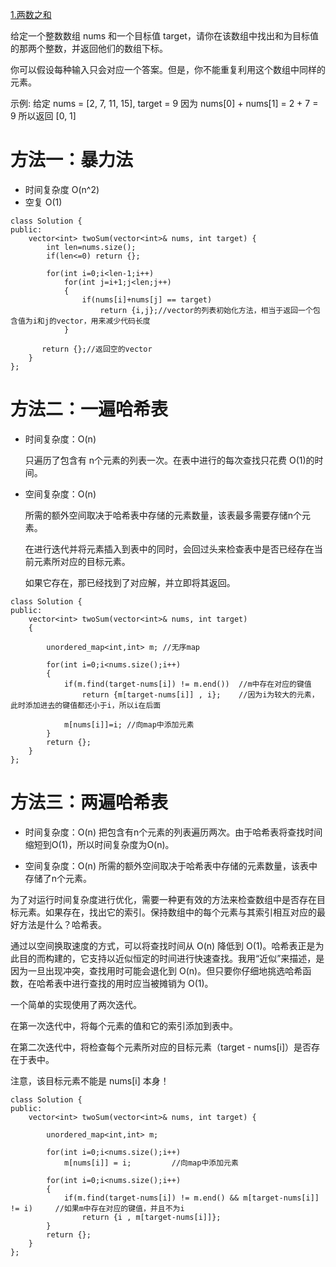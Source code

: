 [1.两数之和](https://leetcode-cn.com/problems/two-sum)

给定一个整数数组 nums 和一个目标值 target，请你在该数组中找出和为目标值的那两个整数，并返回他们的数组下标。

你可以假设每种输入只会对应一个答案。但是，你不能重复利用这个数组中同样的元素。

示例:
给定 nums = [2, 7, 11, 15], target = 9
因为 nums[0] + nums[1] = 2 + 7 = 9
所以返回 [0, 1]
# 方法一：暴力法 

- 时间复杂度 O(n^2)   
- 空复 O(1)
```
class Solution {
public:
    vector<int> twoSum(vector<int>& nums, int target) {
        int len=nums.size();
        if(len<=0) return {};

        for(int i=0;i<len-1;i++)
            for(int j=i+1;j<len;j++)
            {
                if(nums[i]+nums[j] == target)
                    return {i,j};//vector的列表初始化方法，相当于返回一个包含值为i和j的vector，用来减少代码长度
            }
        
       return {};//返回空的vector
    }
};
```

# 方法二：一遍哈希表

- 时间复杂度：O(n)

  只遍历了包含有 n个元素的列表一次。在表中进行的每次查找只花费 O(1)的时间。

- 空间复杂度：O(n)

  所需的额外空间取决于哈希表中存储的元素数量，该表最多需要存储n个元素。

  在进行迭代并将元素插入到表中的同时，会回过头来检查表中是否已经存在当前元素所对应的目标元素。

  如果它存在，那已经找到了对应解，并立即将其返回。  

```
class Solution {
public:
    vector<int> twoSum(vector<int>& nums, int target) 
    {

        unordered_map<int,int> m; //无序map
        
        for(int i=0;i<nums.size();i++)
        {
            if(m.find(target-nums[i]) != m.end())  //m中存在对应的键值
                return {m[target-nums[i]] , i};    //因为i为较大的元素，此时添加进去的键值都还小于i，所以i在后面

            m[nums[i]]=i; //向map中添加元素
        }
        return {};
    }
};
```

# 方法三：两遍哈希表

- 时间复杂度：O(n)
  把包含有n个元素的列表遍历两次。由于哈希表将查找时间缩短到O(1)，所以时间复杂度为O(n)。

- 空间复杂度：O(n)
  所需的额外空间取决于哈希表中存储的元素数量，该表中存储了n个元素。

为了对运行时间复杂度进行优化，需要一种更有效的方法来检查数组中是否存在目标元素。如果存在，找出它的索引。保持数组中的每个元素与其索引相互对应的最好方法是什么？哈希表。

通过以空间换取速度的方式，可以将查找时间从 O(n) 降低到 O(1)。哈希表正是为此目的而构建的，它支持以近似恒定的时间进行快速查找。我用“近似”来描述，是因为一旦出现冲突，查找用时可能会退化到 O(n)。但只要你仔细地挑选哈希函数，在哈希表中进行查找的用时应当被摊销为 O(1)。

一个简单的实现使用了两次迭代。

在第一次迭代中，将每个元素的值和它的索引添加到表中。

在第二次迭代中，将检查每个元素所对应的目标元素（target - nums[i]）是否存在于表中。

注意，该目标元素不能是 nums[i] 本身！

```
class Solution {
public:
    vector<int> twoSum(vector<int>& nums, int target) {

        unordered_map<int,int> m;

        for(int i=0;i<nums.size();i++)
            m[nums[i]] = i;         //向map中添加元素
        
        for(int i=0;i<nums.size();i++)
        {
            if(m.find(target-nums[i]) != m.end() && m[target-nums[i]] != i)     //如果m中存在对应的键值，并且不为i
                return {i , m[target-nums[i]]};
        }
        return {};
    }
};
```
